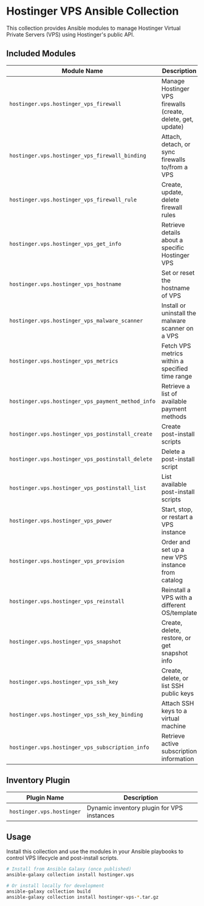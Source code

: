 # Hostinger VPS Ansible Collection

This collection provides Ansible modules to manage Hostinger Virtual Private Servers (VPS) using Hostinger's public API.

## Included Modules

| Module Name                                      | Description                                                  |
| ------------------------------------------------ | ------------------------------------------------------------ |
| `hostinger.vps.hostinger_vps_firewall`           | Manage Hostinger VPS firewalls (create, delete, get, update) |
| `hostinger.vps.hostinger_vps_firewall_binding`   | Attach, detach, or sync firewalls to/from a VPS              |
| `hostinger.vps.hostinger_vps_firewall_rule`      | Create, update, delete firewall rules                        |
| `hostinger.vps.hostinger_vps_get_info`           | Retrieve details about a specific Hostinger VPS              |
| `hostinger.vps.hostinger_vps_hostname`           | Set or reset the hostname of VPS                             |
| `hostinger.vps.hostinger_vps_malware_scanner`    | Install or uninstall the malware scanner on a VPS            |
| `hostinger.vps.hostinger_vps_metrics`            | Fetch VPS metrics within a specified time range              |
| `hostinger.vps.hostinger_vps_payment_method_info`| Retrieve a list of available payment methods                 |
| `hostinger.vps.hostinger_vps_postinstall_create` | Create post-install scripts                                  |
| `hostinger.vps.hostinger_vps_postinstall_delete` | Delete a post-install script                                 |
| `hostinger.vps.hostinger_vps_postinstall_list`   | List available post-install scripts                          |
| `hostinger.vps.hostinger_vps_power`              | Start, stop, or restart a VPS instance                       |
| `hostinger.vps.hostinger_vps_provision`          | Order and set up a new VPS instance from catalog             |
| `hostinger.vps.hostinger_vps_reinstall`          | Reinstall a VPS with a different OS/template                 |
| `hostinger.vps.hostinger_vps_snapshot`           | Create, delete, restore, or get snapshot info                |
| `hostinger.vps.hostinger_vps_ssh_key`            | Create, delete, or list SSH public keys                      |
| `hostinger.vps.hostinger_vps_ssh_key_binding`    | Attach SSH keys to a virtual machine                         |
| `hostinger.vps.hostinger_vps_subscription_info`  | Retrieve active subscription information                     |

## Inventory Plugin

| Plugin Name                  | Description                                 |
| --------------------------- | ------------------------------------------- |
| `hostinger.vps.hostinger`   | Dynamic inventory plugin for VPS instances  |


## Usage

Install this collection and use the modules in your Ansible playbooks to control VPS lifecycle and post-install scripts.

```bash
# Install from Ansible Galaxy (once published)
ansible-galaxy collection install hostinger.vps

# Or install locally for development
ansible-galaxy collection build
ansible-galaxy collection install hostinger-vps-*.tar.gz 
